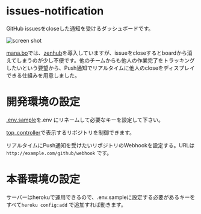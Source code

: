 issues-notification
===================

GitHub issuesをcloseした通知を受けるダッシュボードです。

![screen shot](https://cloud.githubusercontent.com/assets/96539/3793442/8058e760-1b97-11e4-84d3-4a9ccdaf9326.png)

[mana.bo](https://mana.bo/)では、[zenhub](https://www.zenhub.io/)を導入していますが、issueをcloseするとboardから消えてしまうのが少し不便です。他のチームからも他人の作業完了をトラッキングしたいという要望から、Push通知でリアルタイムに他人のcloseをディスプレイできる仕組みを用意しました。

開発環境の設定
==============

[.env.sample](https://github.com/dddaisuke/issues-notification/blob/master/.env.sample)を.env にリネームして必要なキーを設定して下さい。

[top_controller](https://github.com/dddaisuke/issues-notification/blob/master/app/controllers/top_controller.rb)で表示するリポジトリを制御できます。

リアルタイムにPush通知を受けたいリポジトリのWebhookを設定する。URLは`http://example.com/github/webhook` です。

本番環境の設定
==============

サーバーはherokuで運用できるので、.env.sampleに設定する必要があるキーをすべて`heroku config:add` で追加すれば動きます。
